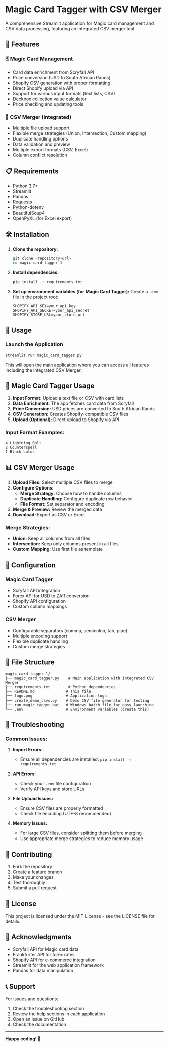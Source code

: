 # Magic Card Tagger with CSV Merger

A comprehensive Streamlit application for Magic card management and CSV data processing, featuring an integrated CSV merger tool.

## 🚀 Features

### 🃏 Magic Card Management
- Card data enrichment from Scryfall API
- Price conversion (USD to South African Rands)
- Shopify CSV generation with proper formatting
- Direct Shopify upload via API
- Support for various input formats (text lists, CSV)
- Deckbox collection value calculator
- Price checking and updating tools

### 🔗 CSV Merger (Integrated)
- Multiple file upload support
- Flexible merge strategies (Union, Intersection, Custom mapping)
- Duplicate handling options
- Data validation and preview
- Multiple export formats (CSV, Excel)
- Column conflict resolution

## 📋 Requirements

- Python 3.7+
- Streamlit
- Pandas
- Requests
- Python-dotenv
- BeautifulSoup4
- OpenPyXL (for Excel export)

## 🛠️ Installation

1. **Clone the repository:**
   ```bash
   git clone <repository-url>
   cd magic-card-tagger-1
   ```

2. **Install dependencies:**
   ```bash
   pip install -r requirements.txt
   ```

3. **Set up environment variables (for Magic Card Tagger):**
   Create a `.env` file in the project root:
   ```env
   SHOPIFY_API_KEY=your_api_key
   SHOPIFY_API_SECRET=your_api_secret
   SHOPIFY_STORE_URL=your_store_url
   ```

## 🚀 Usage

### Launch the Application
```bash
streamlit run magic_card_tagger.py
```

This will open the main application where you can access all features including the integrated CSV Merger.

## 📖 Magic Card Tagger Usage

1. **Input Format:** Upload a text file or CSV with card lists
2. **Data Enrichment:** The app fetches card data from Scryfall
3. **Price Conversion:** USD prices are converted to South African Rands
4. **CSV Generation:** Creates Shopify-compatible CSV files
5. **Upload (Optional):** Direct upload to Shopify via API

### Input Format Examples:
```
4 Lightning Bolt
2 Counterspell
1 Black Lotus
```

## 📊 CSV Merger Usage

1. **Upload Files:** Select multiple CSV files to merge
2. **Configure Options:**
   - **Merge Strategy:** Choose how to handle columns
   - **Duplicate Handling:** Configure duplicate row behavior
   - **File Format:** Set separator and encoding
3. **Merge & Preview:** Review the merged data
4. **Download:** Export as CSV or Excel

### Merge Strategies:
- **Union:** Keep all columns from all files
- **Intersection:** Keep only columns present in all files
- **Custom Mapping:** Use first file as template

## 🔧 Configuration

### Magic Card Tagger
- Scryfall API integration
- Forex API for USD to ZAR conversion
- Shopify API configuration
- Custom column mappings

### CSV Merger
- Configurable separators (comma, semicolon, tab, pipe)
- Multiple encoding support
- Flexible duplicate handling
- Custom merge strategies

## 📁 File Structure

```
magic-card-tagger-1/
├── magic_card_tagger.py    # Main application with integrated CSV Merger
├── requirements.txt        # Python dependencies
├── README.md              # This file
├── logo.png               # Application logo
├── create_demo_csvs.py    # Demo CSV file generator for testing
├── run_magic_tagger.bat   # Windows batch file for easy launching
└── .env                   # Environment variables (create this)
```

## 🐛 Troubleshooting

### Common Issues:

1. **Import Errors:**
   - Ensure all dependencies are installed: `pip install -r requirements.txt`

2. **API Errors:**
   - Check your `.env` file configuration
   - Verify API keys and store URLs

3. **File Upload Issues:**
   - Ensure CSV files are properly formatted
   - Check file encoding (UTF-8 recommended)

4. **Memory Issues:**
   - For large CSV files, consider splitting them before merging
   - Use appropriate merge strategies to reduce memory usage

## 🤝 Contributing

1. Fork the repository
2. Create a feature branch
3. Make your changes
4. Test thoroughly
5. Submit a pull request

## 📄 License

This project is licensed under the MIT License - see the LICENSE file for details.

## 🙏 Acknowledgments

- Scryfall API for Magic card data
- Frankfurter API for forex rates
- Shopify API for e-commerce integration
- Streamlit for the web application framework
- Pandas for data manipulation

## 📞 Support

For issues and questions:
1. Check the troubleshooting section
2. Review the help sections in each application
3. Open an issue on GitHub
4. Check the documentation

---

**Happy coding! 🎉**